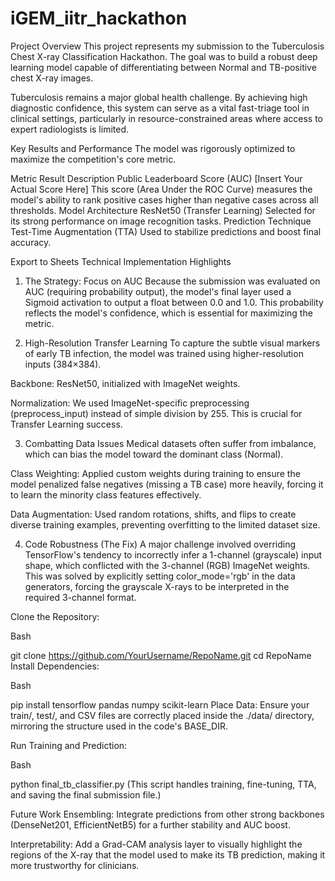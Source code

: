 # iGEM_iitr_hackathon
Project Overview
This project represents my submission to the Tuberculosis Chest X-ray Classification Hackathon. The goal was to build a robust deep learning model capable of differentiating between Normal and TB-positive chest X-ray images.

Tuberculosis remains a major global health challenge. By achieving high diagnostic confidence, this system can serve as a vital fast-triage tool in clinical settings, particularly in resource-constrained areas where access to expert radiologists is limited.

Key Results and Performance
The model was rigorously optimized to maximize the competition's core metric.

Metric	Result	Description
Public Leaderboard Score (AUC)	[Insert Your Actual Score Here]	This score (Area Under the ROC Curve) measures the model's ability to rank positive cases higher than negative cases across all thresholds.
Model Architecture	ResNet50 (Transfer Learning)	Selected for its strong performance on image recognition tasks.
Prediction Technique	Test-Time Augmentation (TTA)	Used to stabilize predictions and boost final accuracy.

Export to Sheets
Technical Implementation Highlights
1. The Strategy: Focus on AUC
Because the submission was evaluated on AUC (requiring probability output), the model's final layer used a Sigmoid activation to output a float between 0.0 and 1.0. This probability reflects the model's confidence, which is essential for maximizing the metric.

2. High-Resolution Transfer Learning
To capture the subtle visual markers of early TB infection, the model was trained using higher-resolution inputs (384×384).

Backbone: ResNet50, initialized with ImageNet weights.

Normalization: We used ImageNet-specific preprocessing (preprocess_input) instead of simple division by 255. This is crucial for Transfer Learning success.

3. Combatting Data Issues
Medical datasets often suffer from imbalance, which can bias the model toward the dominant class (Normal).

Class Weighting: Applied custom weights during training to ensure the model penalized false negatives (missing a TB case) more heavily, forcing it to learn the minority class features effectively.

Data Augmentation: Used random rotations, shifts, and flips to create diverse training examples, preventing overfitting to the limited dataset size.

4. Code Robustness (The Fix)
A major challenge involved overriding TensorFlow's tendency to incorrectly infer a 1-channel (grayscale) input shape, which conflicted with the 3-channel (RGB) ImageNet weights. This was solved by explicitly setting color_mode='rgb' in the data generators, forcing the grayscale X-rays to be interpreted in the required 3-channel format.



Clone the Repository:

Bash

git clone https://github.com/YourUsername/RepoName.git
cd RepoName
Install Dependencies:

Bash

pip install tensorflow pandas numpy scikit-learn
Place Data: Ensure your train/, test/, and CSV files are correctly placed inside the ./data/ directory, mirroring the structure used in the code's BASE_DIR.

Run Training and Prediction:

Bash

python final_tb_classifier.py
(This script handles training, fine-tuning, TTA, and saving the final submission file.)

Future Work
Ensembling: Integrate predictions from other strong backbones (DenseNet201, EfficientNetB5) for a further stability and AUC boost.

Interpretability: Add a Grad-CAM analysis layer to visually highlight the regions of the X-ray that the model used to make its TB prediction, making it more trustworthy for clinicians.
